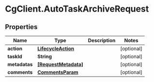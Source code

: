 # CgClient.AutoTaskArchiveRequest

## Properties

Name | Type | Description | Notes
------------ | ------------- | ------------- | -------------
**action** | [**LifecycleAction**](LifecycleAction.md) |  | [optional] 
**taskId** | **String** |  | [optional] 
**metadatas** | [**[RequestMetadata]**](RequestMetadata.md) |  | [optional] 
**comments** | [**CommentsParam**](CommentsParam.md) |  | [optional] 


